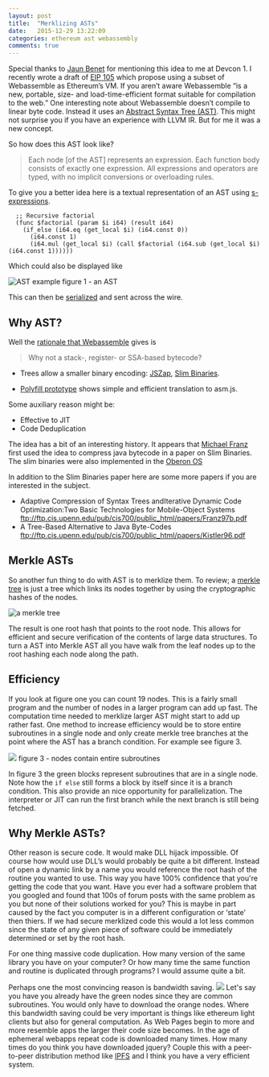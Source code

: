 ```yaml
---
layout: post
title:  "Merklizing ASTs"
date:   2015-12-29 13:22:09
categories: ethereum ast webassembly
comments: true
---
```

Special thanks to [Jaun Benet](http://juan.benet.ai/) for mentioning this idea to me at Devcon 1. I recently wrote a draft of [EIP 105](https://github.com/ethereum/EIPs/issues/48) which propose using a subset of Webassemble as Ethereum’s VM. If you aren’t aware Webassemble  “is a new, portable, size- and load-time-efficient format suitable for compilation to the web.”   One interesting note about Webassemble doesn’t compile to linear byte code. Instead it uses an  [Abstract Syntax Tree (AST)](https://en.wikipedia.org/wiki/Abstract_syntax_tree). This might not surprise you if you have an experience with LLVM IR. But for me it was a new concept. 

So how does this AST look like?

>Each node [of the AST] represents an expression. Each function body consists of exactly one expression. All expressions and operators are typed, with no implicit conversions or overloading rules.

To give you a better idea here is a textual representation of an AST using [s-expressions](https://en.wikipedia.org/wiki/S-expression).

```
  ;; Recursive factorial
  (func $factorial (param $i i64) (result i64)
    (if_else (i64.eq (get_local $i) (i64.const 0))
      (i64.const 1)
      (i64.mul (get_local $i) (call $factorial (i64.sub (get_local $i) (i64.const 1))))))
```

Which could also be displayed like

![AST example](https://raw.githubusercontent.com/wanderer/wanderer.github.io/master/_posts/images/Merklizing%20ASTs.svg)
figure 1 - an AST

This can then be [serialized](https://github.com/WebAssembly/design/blob/master/BinaryEncoding.md#serialized-ast) and sent across the wire.

## Why AST?
Well the [rationale that Webassemble](https://github.com/WebAssembly/design/blob/master/Rationale.md) gives is 

>Why not a stack-, register- or SSA-based bytecode?
* Trees allow a smaller binary encoding: [JSZap][], [Slim Binaries][].
* [Polyfill prototype][] shows simple and efficient translation to asm.js.

  [JSZap]: https://research.microsoft.com/en-us/projects/jszap/
  [Slim Binaries]: https://citeseerx.ist.psu.edu/viewdoc/summary?doi=10.1.1.108.1711
  [Polyfill prototype]: https://github.com/WebAssembly/polyfill-prototype-1

Some auxiliary reason might be:
* Effective to JIT 
* Code Deduplication

The idea has a bit of an interesting history. It appears that [Michael Franz](http://www.michaelfranz.com/) first used the idea to compress java bytecode in a paper on Slim Binaries. The slim binaries were also implemented in the [Oberon OS](https://en.wikipedia.org/wiki/Oberon_(operating_system))

In addition to the Slim Binaries paper here are some more papers if you are interested in the subject.
* Adaptive Compression of Syntax Trees andIterative Dynamic Code Optimization:Two Basic Technologies for Mobile-Object Systems ftp://ftp.cis.upenn.edu/pub/cis700/public_html/papers/Franz97b.pdf
* A Tree-Based Alternative to Java Byte-Codes ftp://ftp.cis.upenn.edu/pub/cis700/public_html/papers/Kistler96.pdf

## Merkle ASTs
So another fun thing to do with AST is to merklize them. To review; a [merkle tree](https://en.wikipedia.org/wiki/Merkle_tree) is just a tree which links its nodes together by using the cryptographic hashes of the nodes.  

![a merkle tree](https://upload.wikimedia.org/wikipedia/commons/9/95/Hash_Tree.svg)

The result is one root hash that points to the root node. This allows for efficient and secure verification of the contents of large data structures.  To turn a AST into Merkle AST all you have walk from the leaf nodes up to the root hashing each node along the path. 

## Efficiency 
If you look at figure one you can count 19 nodes. This is a fairly small program and the number of nodes in a larger program can add up fast. The computation time needed to merklize larger AST might start to add up rather fast. One method to increase efficiency would be to store entire subroutines in a single node and only create merkle tree branches at the point where the AST has a branch condition. For example see figure 3.

![](https://raw.githubusercontent.com/wanderer/wanderer.github.io/master/_posts/images/Merklizing%20ASTs-grouping.svg)
figure 3 - nodes contain entire subroutines

In figure 3 the green blocks represent subroutines that are in a single node. Note how the `if else` still forms a block by itself since it is a branch condition. This also provide an nice opportunity for parallelization. The interpreter or JIT can run the first branch while the next branch is still being fetched.  

## Why Merkle ASTs?

Other reason is secure code. It would make DLL hijack impossible. Of course how would use DLL’s would probably be quite a bit different. Instead of open a dynamic link by a name you would reference the root hash of the routine you wanted to use. This way you have 100% confidence that you're getting the code that you want. Have you ever had a software problem that you googled and found that 100s of forum posts with the same problem as you but none of their solutions worked for you? This is maybe in part caused by the fact you computer is in a different configuration or ‘state’ then thiers. If we had secure merklized code this would a lot less common since the state of any given piece of software could be immediately determined or set by the root hash.

For one thing massive code duplication. How many version of the same library you have on your computer? Or how many time the same function and routine is duplicated through programs? I would assume quite a bit. 

Perhaps one the most convincing reason is bandwidth saving. 
![](https://raw.githubusercontent.com/wanderer/wanderer.github.io/master/_posts/images/Merklizing%20ASTs-bandwidth.svg)
Let's say you have you already have the green nodes since they are common subroutines. You would only have to download the orange nodes. Where this bandwidth saving could be very important is things like ethereum light clients but also for general computation. As Web Pages begin to more and more resemble apps the larger their code size becomes. In the age of ephemeral webapps repeat code is downloaded many times. How many times do you think you have downloaded jquery? Couple this with a peer-to-peer distribution method like [IPFS](https://ipfs.io/) and I think you have a very efficient system.


